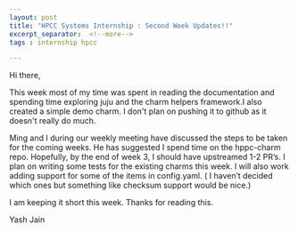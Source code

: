 ```yaml
---
layout: post
title: "HPCC Systems Internship : Second Week Updates!!"
excerpt_separator:  <!--more-->
tags : internship hpcc 

---
```


Hi there,

This week most of my time was spent in reading the documentation and spending time exploring juju and the charm helpers framework.I also created a simple demo charm. I don't plan on pushing it to github as it doesn't really do much.

Ming and I during our weekly meeting have discussed the steps to be taken for the coming weeks. He has suggested I spend time on the hppc-charm repo. Hopefully, by the end of week 3, I should have upstreamed 1-2 PR’s. I plan on writing some tests for the existing charms this week. I will also work adding support for some of the items in config.yaml. ( I haven’t decided which ones but something like checksum support would be nice.)

I am keeping it short this week. Thanks for reading this.

Yash Jain